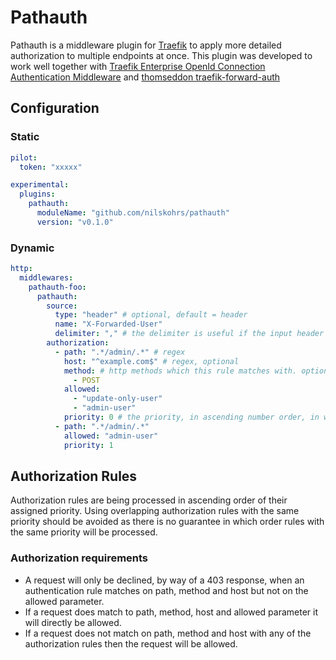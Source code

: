 # Pathauth
Pathauth is a middleware plugin for [Traefik](https://github.com/traefik/traefik) to apply more detailed authorization to multiple endpoints at once. This plugin was developed to work well together with [Traefik Enterprise OpenId Connection Authentication Middleware](https://doc.traefik.io/traefik-enterprise/middlewares/oidc) and [thomseddon traefik-forward-auth](https://github.com/thomseddon/traefik-forward-auth)

## Configuration

### Static

```yaml
pilot:
  token: "xxxxx"

experimental:
  plugins:
    pathauth:
      moduleName: "github.com/nilskohrs/pathauth"
      version: "v0.1.0"
```

### Dynamic

```yaml
http:
  middlewares:
    pathauth-foo:
      pathauth:
        source:
          type: "header" # optional, default = header
          name: "X-Forwarded-User"
          delimiter: "," # the delimiter is useful if the input header has multiple values, for example roles. We can then check if the request meets any of the values from the headers. optional
        authorization:
          - path: ".*/admin/.*" # regex
            host: "^example.com$" # regex, optional
            method: # http methods which this rule matches with. optional, default = all methods
              - POST
            allowed: 
              - "update-only-user"
              - "admin-user"
            priority: 0 # the priority, in ascending number order, in which the authorization rule will be checked. optional, default = 0
          - path: ".*/admin/.*"
            allowed: "admin-user"
            priority: 1
```

## Authorization Rules
Authorization rules are being processed in ascending order of their assigned priority. Using overlapping authorization rules with the same priority should be avoided as there is no guarantee in which order rules with the same priority will be processed.

### Authorization requirements
* A request will only be declined, by way of a 403 response, when an authentication rule matches on path, method and host but not on the allowed parameter.
* If a request does match to path, method, host and allowed parameter it will directly be allowed. 
* If a request does not match on path, method and host with any of the authorization rules then the request will be allowed.